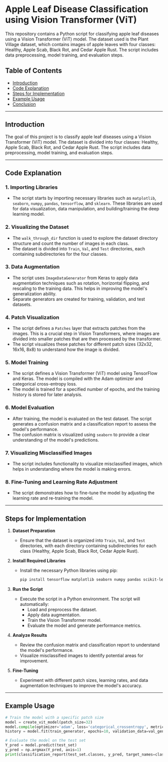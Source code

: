 # Apple Leaf Disease Classification using Vision Transformer (ViT)

This repository contains a Python script for classifying apple leaf diseases using a Vision Transformer (ViT) model. The dataset used is the Plant Village dataset, which contains images of apple leaves with four classes: Healthy, Apple Scab, Black Rot, and Cedar Apple Rust. The script includes data preprocessing, model training, and evaluation steps.

## Table of Contents
- [Introduction](#introduction)
- [Code Explanation](#code-explanation)
- [Steps for Implementation](#steps-for-implementation)
- [Example Usage](#example-usage)
- [Conclusion](#conclusion)

---

## Introduction

The goal of this project is to classify apple leaf diseases using a Vision Transformer (ViT) model. The dataset is divided into four classes: Healthy, Apple Scab, Black Rot, and Cedar Apple Rust. The script includes data preprocessing, model training, and evaluation steps.

---

## Code Explanation

### 1. **Importing Libraries**
   - The script starts by importing necessary libraries such as `matplotlib`, `seaborn`, `numpy`, `pandas`, `tensorflow`, and `sklearn`. These libraries are used for data visualization, data manipulation, and building/training the deep learning model.

### 2. **Visualizing the Dataset**
   - The `walk_through_dir` function is used to explore the dataset directory structure and count the number of images in each class.
   - The dataset is divided into `Train`, `Val`, and `Test` directories, each containing subdirectories for the four classes.

### 3. **Data Augmentation**
   - The script uses `ImageDataGenerator` from Keras to apply data augmentation techniques such as rotation, horizontal flipping, and rescaling to the training data. This helps in improving the model's generalization ability.
   - Separate generators are created for training, validation, and test datasets.

### 4. **Patch Visualization**
   - The script defines a `Patches` layer that extracts patches from the images. This is a crucial step in Vision Transformers, where images are divided into smaller patches that are then processed by the transformer.
   - The script visualizes these patches for different patch sizes (32x32, 16x16, 8x8) to understand how the image is divided.

### 5. **Model Training**
   - The script defines a Vision Transformer (ViT) model using TensorFlow and Keras. The model is compiled with the Adam optimizer and categorical cross-entropy loss.
   - The model is trained for a specified number of epochs, and the training history is stored for later analysis.

### 6. **Model Evaluation**
   - After training, the model is evaluated on the test dataset. The script generates a confusion matrix and a classification report to assess the model's performance.
   - The confusion matrix is visualized using `seaborn` to provide a clear understanding of the model's predictions.

### 7. **Visualizing Misclassified Images**
   - The script includes functionality to visualize misclassified images, which helps in understanding where the model is making errors.

### 8. **Fine-Tuning and Learning Rate Adjustment**
   - The script demonstrates how to fine-tune the model by adjusting the learning rate and re-training the model.

---

## Steps for Implementation

1. **Dataset Preparation**
   - Ensure that the dataset is organized into `Train`, `Val`, and `Test` directories, with each directory containing subdirectories for each class (Healthy, Apple Scab, Black Rot, Cedar Apple Rust).

2. **Install Required Libraries**
   - Install the necessary Python libraries using pip:
     ```bash
     pip install tensorflow matplotlib seaborn numpy pandas scikit-learn
     ```

3. **Run the Script**
   - Execute the script in a Python environment. The script will automatically:
     - Load and preprocess the dataset.
     - Apply data augmentation.
     - Train the Vision Transformer model.
     - Evaluate the model and generate performance metrics.

4. **Analyze Results**
   - Review the confusion matrix and classification report to understand the model's performance.
   - Visualize misclassified images to identify potential areas for improvement.

5. **Fine-Tuning**
   - Experiment with different patch sizes, learning rates, and data augmentation techniques to improve the model's accuracy.

---

## Example Usage

```python
# Train the model with a specific patch size
model = create_vit_model(patch_size=32)
model.compile(optimizer='adam', loss='categorical_crossentropy', metrics=['accuracy'])
history = model.fit(train_generator, epochs=10, validation_data=val_generator)

# Evaluate the model on the test set
Y_pred = model.predict(test_set)
y_pred = np.argmax(Y_pred, axis=1)
print(classification_report(test_set.classes, y_pred, target_names=class_names))
